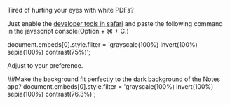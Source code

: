 Tired of hurting your eyes with white PDFs?

Just enable the [developer tools in safari](https://support.apple.com/en-az/guide/safari/sfri20948/mac) and paste the following command in the javascript console(Option + ⌘ + C.)

document.embeds[0].style.filter = 'grayscale(100%) invert(100%) sepia(100%) contrast(75%)';

Adjust to your preference.


##Make the background fit perfectly to the dark background of the Notes app?
document.embeds[0].style.filter = 'grayscale(100%) invert(100%) sepia(100%) contrast(76.3%)';

